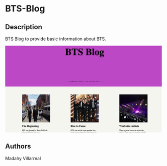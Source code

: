 # BTS-Blog

## Description
BTS Blog to provide basic information about BTS.


<img src="./img/screenshot.png" width="800px" alt="enter_alternate_text">

## Authors
Madahy Villarreal
